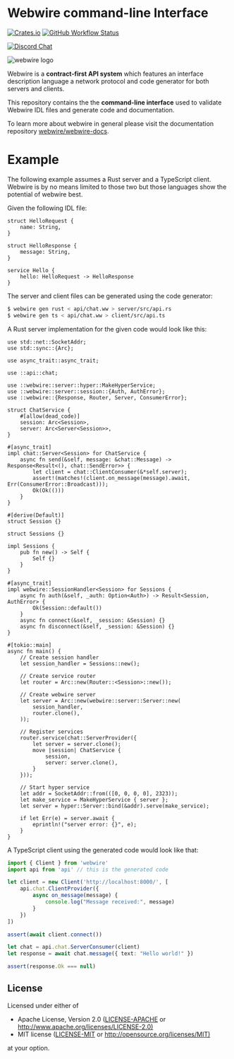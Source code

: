 # Webwire command-line Interface

[![Crates.io](https://img.shields.io/crates/v/webwire-cli)](https://crates.io/crates/webwire-cli)
[![GitHub Workflow Status](https://img.shields.io/github/workflow/status/webwire/webwire-cli/Rust)](https://github.com/webwire/webwire-cli/actions)

[![Discord Chat](https://img.shields.io/discord/726922033039933472?label=Discord+Chat&color=%23677bc4&logo=discord&logoColor=white&style=for-the-badge)](https://discord.gg/jjD6aWG)

![webwire logo](https://webwire.dev/logo.svg)

Webwire is a **contract-first API system** which features an
interface description language a network protocol and
code generator for both servers and clients.

This repository contains the the **command-line interface** used
to validate Webwire IDL files and generate code and documentation.

To learn more about webwire in general please visit the documentation
repository [webwire/webwire-docs](https://github.com/webwire/webwire-docs).

# Example

The following example assumes a Rust server and a TypeScript client. Webwire
is by no means limited to those two but those languages show the potential of
webwire best.

Given the following IDL file:

```webwire
struct HelloRequest {
    name: String,
}

struct HelloResponse {
    message: String,
}

service Hello {
    hello: HelloRequest -> HelloResponse
}
```

The server and client files can be generated using the code generator:

```bash
$ webwire gen rust < api/chat.ww > server/src/api.rs
$ webwire gen ts < api/chat.ww > client/src/api.ts
```

A Rust server implementation for the given code would look like this:

```rust,ignore
use std::net::SocketAddr;
use std::sync::{Arc};

use async_trait::async_trait;

use ::api::chat;

use ::webwire::server::hyper::MakeHyperService;
use ::webwire::server::session::{Auth, AuthError};
use ::webwire::{Response, Router, Server, ConsumerError};

struct ChatService {
    #[allow(dead_code)]
    session: Arc<Session>,
    server: Arc<Server<Session>>,
}

#[async_trait]
impl chat::Server<Session> for ChatService {
    async fn send(&self, message: &chat::Message) -> Response<Result<(), chat::SendError>> {
        let client = chat::ClientConsumer(&*self.server);
        assert!(matches!(client.on_message(message).await, Err(ConsumerError::Broadcast)));
        Ok(Ok(()))
    }
}

#[derive(Default)]
struct Session {}

struct Sessions {}

impl Sessions {
    pub fn new() -> Self {
        Self {}
    }
}

#[async_trait]
impl webwire::SessionHandler<Session> for Sessions {
    async fn auth(&self, _auth: Option<Auth>) -> Result<Session, AuthError> {
        Ok(Session::default())
    }
    async fn connect(&self, _session: &Session) {}
    async fn disconnect(&self, _session: &Session) {}
}

#[tokio::main]
async fn main() {
    // Create session handler
    let session_handler = Sessions::new();

    // Create service router
    let router = Arc::new(Router::<Session>::new());

    // Create webwire server
    let server = Arc::new(webwire::server::Server::new(
        session_handler,
        router.clone(),
    ));

    // Register services
    router.service(chat::ServerProvider({
        let server = server.clone();
        move |session| ChatService {
            session,
            server: server.clone(),
        }
    }));

    // Start hyper service
    let addr = SocketAddr::from(([0, 0, 0, 0], 2323));
    let make_service = MakeHyperService { server };
    let server = hyper::Server::bind(&addr).serve(make_service);

    if let Err(e) = server.await {
        eprintln!("server error: {}", e);
    }
}
```

A TypeScript client using the generated code would look like that:

```typescript
import { Client } from 'webwire'
import api from 'api' // this is the generated code

let client = new Client('http://localhost:8000/', [
    api.chat.ClientProvider({
        async on_message(message) {
            console.log("Message received:", message)
        }
    })
])

assert(await client.connect())

let chat = api.chat.ServerConsumer(client)
let response = await chat.message({ text: "Hello world!" })

assert(response.Ok === null)
```

## License

Licensed under either of

- Apache License, Version 2.0 ([LICENSE-APACHE](LICENSE-APACHE) or <http://www.apache.org/licenses/LICENSE-2.0)>
- MIT license ([LICENSE-MIT](LICENSE-MIT) or <http://opensource.org/licenses/MIT)>

at your option.
